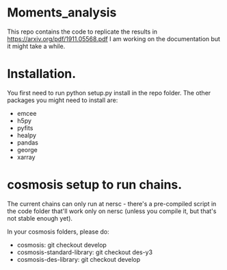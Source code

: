 # Moments_analysis

This repo contains the code to replicate the results in https://arxiv.org/pdf/1911.05568.pdf
I am working on the documentation but it might take a while.


# Installation.

You first need to run python setup.py install in the repo folder.
The other packages you might need to install are:

- emcee
- h5py
- pyfits
- healpy
- pandas
- george
- xarray


# cosmosis setup to run chains.

The current chains can only run at nersc - there's a pre-compiled script in the code folder that'll work only on nersc (unless you compile it, but that's not stable enough yet).

In your cosmosis folders, please do:
- cosmosis:
git checkout develop
- cosmosis-standard-library:
git checkout des-y3
- cosmosis-des-library:
git checkout develop
